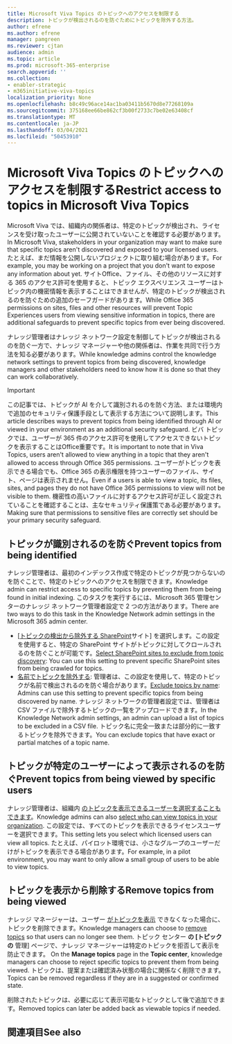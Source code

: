 ```yaml
---
title: Microsoft Viva Topics のトピックへのアクセスを制限する
description: トピックが検出されるのを防ぐためにトピックを除外する方法。
author: efrene
ms.author: efrene
manager: pamgreen
ms.reviewer: cjtan
audience: admin
ms.topic: article
ms.prod: microsoft-365-enterprise
search.appverid: ''
ms.collection:
- enabler-strategic
- m365initiative-viva-topics
localization_priority: None
ms.openlocfilehash: b8c49c96ace14ac1ba03411b5670d8e77268109a
ms.sourcegitcommit: 375168ee66be862cf3b00f2733c7be02e63408cf
ms.translationtype: MT
ms.contentlocale: ja-JP
ms.lasthandoff: 03/04/2021
ms.locfileid: "50453910"
---
```

# <a name="restrict-access-to-topics-in-microsoft-viva-topics"></a><span data-ttu-id="35d5d-103">Microsoft Viva Topics のトピックへのアクセスを制限する</span><span class="sxs-lookup"><span data-stu-id="35d5d-103">Restrict access to topics in Microsoft Viva Topics</span></span>

<span data-ttu-id="35d5d-104">Microsoft Viva では、組織内の関係者は、特定のトピックが検出され、ライセンスを受け取ったユーザーに公開されていないことを確認する必要があります。</span><span class="sxs-lookup"><span data-stu-id="35d5d-104">In Microsoft Viva, stakeholders in your organization may want to make sure that specific topics aren't discovered and exposed to your licensed users.</span></span> <span data-ttu-id="35d5d-105">たとえば、まだ情報を公開しないプロジェクトに取り組む場合があります。</span><span class="sxs-lookup"><span data-stu-id="35d5d-105">For example, you may be working on a project that you don't want to expose any information about yet.</span></span> <span data-ttu-id="35d5d-106">サイトOffice、ファイル、その他のリソースに対する 365 のアクセス許可を使用すると、トピック エクスペリエンス ユーザーはトピック内の機密情報を表示することはできませんが、特定のトピックが検出されるのを防ぐための追加のセーフガードがあります。</span><span class="sxs-lookup"><span data-stu-id="35d5d-106">While Office 365 permissions on sites, files and other resources will prevent Topic Experiences users from viewing sensitive information in topics, there are additional safeguards to prevent specific topics from ever being discovered.</span></span>

<span data-ttu-id="35d5d-107">ナレッジ管理者はナレッジ ネットワーク設定を制御してトピックが検出されるのを防ぐ一方で、ナレッジ マネージャーや他の関係者は、作業を共同で行う方法を知る必要があります。</span><span class="sxs-lookup"><span data-stu-id="35d5d-107">While knowledge admins control the knowledge network settings to prevent topics from being discovered, knowledge managers and other stakeholders need to know how it is done so that they can work collaboratively.</span></span>

> [!Important] 
> <span data-ttu-id="35d5d-108">この記事では、トピックが AI を介して識別されるのを防ぐ方法、または環境内で追加のセキュリティ保護手段として表示する方法について説明します。</span><span class="sxs-lookup"><span data-stu-id="35d5d-108">This article describes ways to prevent topics from being identified through AI or viewed in your environment as an additional security safeguard.</span></span> <span data-ttu-id="35d5d-109">ビバ トピックでは、ユーザーが 365 件のアクセス許可を使用してアクセスできないトピックを表示することはOffice重要です。</span><span class="sxs-lookup"><span data-stu-id="35d5d-109">It is important to note that in Viva Topics, users aren't allowed to view anything in a topic that they aren't allowed to access through Office 365 permissions.</span></span> <span data-ttu-id="35d5d-110">ユーザーがトピックを表示できる場合でも、Office 365 の表示権限を持つユーザーのファイル、サイト、ページは表示されません。</span><span class="sxs-lookup"><span data-stu-id="35d5d-110">Even if a users is able to view a topic, its files, sites, and pages they do not have Office 365 permissions to view will not be visible to them.</span></span> <span data-ttu-id="35d5d-111">機密性の高いファイルに対するアクセス許可が正しく設定されていることを確認することは、主なセキュリティ保護策である必要があります。</span><span class="sxs-lookup"><span data-stu-id="35d5d-111">Making sure that permissions to sensitive files are correctly set should be your primary security safeguard.</span></span>

## <a name="prevent-topics-from-being-identified"></a><span data-ttu-id="35d5d-112">トピックが識別されるのを防ぐ</span><span class="sxs-lookup"><span data-stu-id="35d5d-112">Prevent topics from being identified</span></span>

<span data-ttu-id="35d5d-113">ナレッジ管理者は、最初のインデックス作成で特定のトピックが見つからないのを防ぐことで、特定のトピックへのアクセスを制限できます。</span><span class="sxs-lookup"><span data-stu-id="35d5d-113">Knowledge admin can restrict access to specific topics by preventing them from being found in initial indexing.</span></span> <span data-ttu-id="35d5d-114">このタスクを実行するには、Microsoft 365 管理センターのナレッジ ネットワーク管理者設定で 2 つの方法があります。</span><span class="sxs-lookup"><span data-stu-id="35d5d-114">There are two ways to do this task in the Knowledge Network admin settings in the Microsoft 365 admin center.</span></span>
 
- <span data-ttu-id="35d5d-115">[[トピックの検出から除外する SharePoint](https://docs.microsoft.com/microsoft-365/knowledge/topic-experiences-discovery#select-sharepoint-topic-sources)サイト] を選択します。この設定を使用すると、特定の SharePoint サイトがトピックに対してクロールされるのを防ぐことが可能です。</span><span class="sxs-lookup"><span data-stu-id="35d5d-115">[Select SharePoint sites to exclude from topic discovery](https://docs.microsoft.com/microsoft-365/knowledge/topic-experiences-discovery#select-sharepoint-topic-sources): You can use this setting to prevent specific SharePoint sites from being crawled for topics.</span></span>
- <span data-ttu-id="35d5d-116">[名前でトピックを除外する](https://docs.microsoft.com/microsoft-365/knowledge/topic-experiences-discovery#exclude-topics-by-name): 管理者は、この設定を使用して、特定のトピックが名前で検出されるのを防ぐ場合があります。</span><span class="sxs-lookup"><span data-stu-id="35d5d-116">[Exclude topics by name](https://docs.microsoft.com/microsoft-365/knowledge/topic-experiences-discovery#exclude-topics-by-name): Admins can use this setting to prevent specific topics from being discovered by name.</span></span> <span data-ttu-id="35d5d-117">ナレッジ ネットワークの管理者設定では、管理者は CSV ファイルで除外するトピックの一覧をアップロードできます。</span><span class="sxs-lookup"><span data-stu-id="35d5d-117">In the Knowledge Network admin settings, an admin can upload a list of topics to be excluded in a CSV file.</span></span> <span data-ttu-id="35d5d-118">トピック名に完全一致または部分的に一致するトピックを除外できます。</span><span class="sxs-lookup"><span data-stu-id="35d5d-118">You can exclude topics that have exact or partial matches of a topic name.</span></span>

## <a name="prevent-topics-from-being-viewed-by-specific-users"></a><span data-ttu-id="35d5d-119">トピックが特定のユーザーによって表示されるのを防ぐ</span><span class="sxs-lookup"><span data-stu-id="35d5d-119">Prevent topics from being viewed by specific users</span></span>

<span data-ttu-id="35d5d-120">ナレッジ管理者は、組織内 [のトピックを表示できるユーザーを選択することもできます](https://docs.microsoft.com/microsoft-365/knowledge/topic-experiences-knowledge-rules)。</span><span class="sxs-lookup"><span data-stu-id="35d5d-120">Knowledge admins can also [select who can view topics in your organization](https://docs.microsoft.com/microsoft-365/knowledge/topic-experiences-knowledge-rules).</span></span> <span data-ttu-id="35d5d-121">この設定では、すべてのトピックを表示できるライセンスユーザーを選択できます。</span><span class="sxs-lookup"><span data-stu-id="35d5d-121">This setting lets you select which licensed users can view all topics.</span></span> <span data-ttu-id="35d5d-122">たとえば、パイロット環境では、小さなグループのユーザーだけがトピックを表示できる場合があります。</span><span class="sxs-lookup"><span data-stu-id="35d5d-122">For example, in a pilot environment, you may want to only allow a small group of users to be able to view topics.</span></span>

## <a name="remove-topics-from-being-viewed"></a><span data-ttu-id="35d5d-123">トピックを表示から削除する</span><span class="sxs-lookup"><span data-stu-id="35d5d-123">Remove topics from being viewed</span></span>

<span data-ttu-id="35d5d-124">ナレッジ マネージャーは、ユーザー [がトピックを表示](https://docs.microsoft.com/microsoft-365/knowledge/manage-topics) できなくなった場合に、トピックを削除できます。</span><span class="sxs-lookup"><span data-stu-id="35d5d-124">Knowledge managers can choose to [remove topics](https://docs.microsoft.com/microsoft-365/knowledge/manage-topics) so that users can no longer see them.</span></span> <span data-ttu-id="35d5d-125">トピック センター **の [トピックの** 管理] ページで、ナレッジ マネージャーは特定のトピックを拒否して表示を防止できます。 </span><span class="sxs-lookup"><span data-stu-id="35d5d-125">On the **Manage topics** page in the **Topic center**, knowledge managers can choose to reject specific topics to prevent them from being viewed.</span></span> <span data-ttu-id="35d5d-126">トピックは、提案または確認済み状態の場合に関係なく削除できます。</span><span class="sxs-lookup"><span data-stu-id="35d5d-126">Topics can be removed regardless if they are in a suggested or confirmed state.</span></span>

<span data-ttu-id="35d5d-127">削除されたトピックは、必要に応じて表示可能なトピックとして後で追加できます。</span><span class="sxs-lookup"><span data-stu-id="35d5d-127">Removed topics can later be added back as viewable topics if needed.</span></span> 


## <a name="see-also"></a><span data-ttu-id="35d5d-128">関連項目</span><span class="sxs-lookup"><span data-stu-id="35d5d-128">See also</span></span>



  






